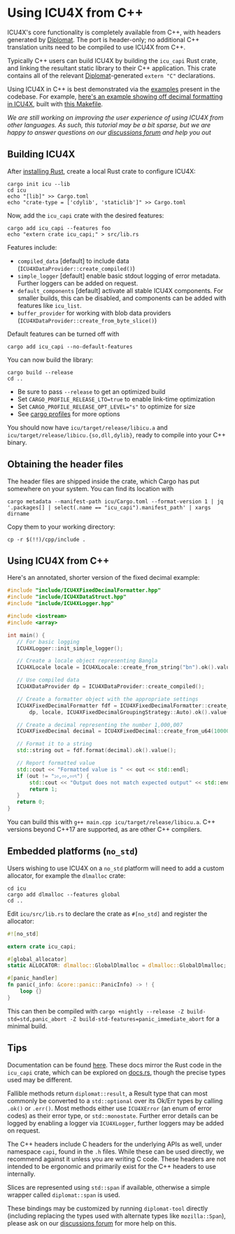 # Using ICU4X from C++

ICU4X's core functionality is completely available from C++, with headers generated by [Diplomat]. The port is header-only; no additional C++ translation units need to be compiled to use ICU4X from C++.

Typically C++ users can build ICU4X by building the `icu_capi` Rust crate, and linking the resultant static library to their C++ application. This crate contains all of the relevant [Diplomat]-generated `extern "C"` declarations.

Using ICU4X in C++ is best demonstrated via the [examples] present in the codebase. For example, [here's an example showing off decimal formatting in ICU4X][decimal-example-code], built with [this Makefile][decimal-example-makefile].

_We are still working on improving the user experience of using ICU4X from other languages. As such, this tutorial may be a bit sparse, but we are happy to answer questions on our [discussions forum] and help you out_

## Building ICU4X

After [installing Rust](https://rustup.rs), create a local Rust crate to configure ICU4X:

```shell
cargo init icu --lib
cd icu
echo "[lib]" >> Cargo.toml
echo "crate-type = ['cdylib', 'staticlib']" >> Cargo.toml
```

Now, add the `icu_capi` crate with the desired features:

```shell
cargo add icu_capi --features foo
echo "extern crate icu_capi;" > src/lib.rs
```

Features include:
- `compiled_data` \[default\] to include data (`ICU4XDataProvider::create_compiled()`)
- `simple_logger` \[default\] enable basic stdout logging of error metadata. Further loggers can be added on request.
- `default_components` \[default\] activate all stable ICU4X components. For smaller builds, this can be disabled, and components can be added with features like `icu_list`.
- `buffer_provider` for working with blob data providers (`ICU4XDataProvider::create_from_byte_slice()`)

Default features can be turned off with
```
cargo add icu_capi --no-default-features
```

You can now build the library:

```shell
cargo build --release
cd ..
```

- Be sure to pass `--release` to get an optimized build
- Set `CARGO_PROFILE_RELEASE_LTO=true` to enable link-time optimization
- Set `CARGO_PROFILE_RELEASE_OPT_LEVEL="s"` to optimize for size
- See [cargo profiles](cargo-profiles) for more options

You should now have `icu/target/release/libicu.a` and `icu/target/release/libicu.{so,dll,dylib}`, ready to compile into your C++ binary.

## Obtaining the header files

The header files are shipped inside the crate, which Cargo has put somewhere on your system. You can find its location with
```shell
cargo metadata --manifest-path icu/Cargo.toml --format-version 1 | jq '.packages[] | select(.name == "icu_capi").manifest_path' | xargs dirname
```

Copy them to your working directory:
```shell
cp -r $(!!)/cpp/include .
```

## Using ICU4X from C++
Here's an annotated, shorter version of the fixed decimal example:

 ```cpp
#include "include/ICU4XFixedDecimalFormatter.hpp"
#include "include/ICU4XDataStruct.hpp"
#include "include/ICU4XLogger.hpp"

#include <iostream>
#include <array>

int main() {
    // For basic logging
    ICU4XLogger::init_simple_logger();

    // Create a locale object representing Bangla
    ICU4XLocale locale = ICU4XLocale::create_from_string("bn").ok().value();

    // Use compiled data
    ICU4XDataProvider dp = ICU4XDataProvider::create_compiled();

    // Create a formatter object with the appropriate settings
    ICU4XFixedDecimalFormatter fdf = ICU4XFixedDecimalFormatter::create_with_grouping_strategy(
        dp, locale, ICU4XFixedDecimalGroupingStrategy::Auto).ok().value();

    // Create a decimal representing the number 1,000,007
    ICU4XFixedDecimal decimal = ICU4XFixedDecimal::create_from_u64(1000007);

    // Format it to a string
    std::string out = fdf.format(decimal).ok().value();

    // Report formatted value
    std::cout << "Formatted value is " << out << std::endl;
    if (out != "১০,০০,০০৭") {
        std::cout << "Output does not match expected output" << std::endl;
        return 1;
    }
    return 0;
}
```

You can build this with `g++ main.cpp icu/target/release/libicu.a`. C++ versions beyond C++17 are supported, as are other C++ compilers.

## Embedded platforms (`no_std`)

Users wishing to use ICU4X on a `no_std` platform will need to add a custom allocator, for example the `dlmalloc` crate:

```shell
cd icu
cargo add dlmalloc --features global
cd ..
```

Edit `icu/src/lib.rs` to declare the crate as `#[no_std]` and register the allocator:

```rust
#![no_std]

extern crate icu_capi;

#[global_allocator]
static ALLOCATOR: dlmalloc::GlobalDlmalloc = dlmalloc::GlobalDlmalloc;

#[panic_handler]
fn panic(_info: &core::panic::PanicInfo) -> ! {
    loop {}
}
```

This can then be compiled with `cargo +nightly --release -Z build-std=std,panic_abort -Z build-std-features=panic_immediate_abort` for a minimal build.

## Tips

Documentation can be found [here](https://unicode-org.github.io/icu4x/docs/ffi/cpp/). These docs mirror the Rust code in the `icu_capi` crate, which can be explored on [docs.rs][rust-docs], though the precise types used may be different.

Fallible methods return `diplomat::result`, a Result type that can most commonly be converted to a `std::optional` over its Ok/Err types by calling `.ok()` or `.err()`. Most methods either use `ICU4XError` (an enum of error codes) as their error type, or `std::monostate`. Further error details can be logged by enabling a logger via `ICU4XLogger`, further loggers may be added on request.

The C++ headers include C headers for the underlying APIs as well, under namespace `capi`, found in the `.h` files. While these can be used directly, we recommend against it unless you are writing C code. These headers are not intended to be ergonomic and primarily exist for the C++ headers to use internally.

Slices are represented using `std::span` if available, otherwise a simple wrapper called `diplomat::span` is used.

These bindings may be customized by running `diplomat-tool` directly (including replacing the types used with alternate types like `mozilla::Span`), please ask on our [discussions forum] for more help on this.


 [discussions forum]: https://github.com/unicode-org/icu4x/discussions
 [Diplomat]: https://github.com/rust-diplomat/diplomat
 [staticlib-crates]: https://crates.io/crates/icu_capi_staticlib
 [staticlib-source]: https://github.com/unicode-org/icu4x/tree/main/ffi/capi_staticlib
 [freertos port]: https://github.com/unicode-org/icu4x/blob/main/ffi/freertos/src/lib.rs
 [examples]: https://github.com/unicode-org/icu4x/blob/main/ffi/capi/cpp/examples/
 [decimal-example-code]: https://github.com/unicode-org/icu4x/blob/main/ffi/capi/cpp/examples/fixeddecimal/test.cpp
 [decimal-example-makefile]: https://github.com/unicode-org/icu4x/blob/main/ffi/capi/cpp/examples/fixeddecimal/Makefile
 [`ffi/capi/cpp/include`]: https://github.com/unicode-org/icu4x/tree/main/ffi/capi/cpp/include
 [`ffi/capi/cpp/docs`]: https://github.com/unicode-org/icu4x/tree/main/ffi/capi/cpp/docs
 [rust-docs]: https://docs.rs/icu_capi/latest/icu_capi/
 [cargo-profiles]: https://doc.rust-lang.org/cargo/reference/profiles.html
